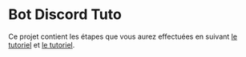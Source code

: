 # Bot Discord Tuto

Ce projet contient les étapes que vous aurez effectuées en suivant [le tutoriel](https://webdevtutos.wordpress.com/robot-discord/) et [le tutoriel](https://webdevtutos.wordpress.com/coder-robot-discord/).

